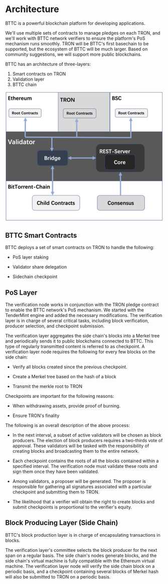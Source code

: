 # Architecture

BTTC is a powerful blockchain platform for developing applications.

We'll use multiple sets of contracts to manage pledges on each TRON, and we'll work with BTTC network verifiers to ensure the platform's PoS mechanism runs smoothly. TRON will be BTTC's first basechain to be supported, but the ecosystem of BTTC will be much larger. Based on community suggestions, we will support more public blockchains.

BTTC has an architecture of three-layers:

1. Smart contracts on TRON
2. Validation layer
3. BTTC chain

![image](./pics/architecture.jpg)

## BTTC Smart Contracts

BTTC deploys a set of smart contracts on TRON to handle the following:

+ PoS layer staking

+ Validator share delegation

+ Sidechain checkpoint

## PoS Layer

The verification node works in conjunction with the TRON pledge contract to enable the BTTC network's PoS mechanism. We started with the TenderMint engine and added the necessary modifications. The verification layer is in charge of several critical tasks, including block verification, producer selection, and checkpoint submission.

The verification layer aggregates the side chain's blocks into a Merkel tree and periodically sends it to public blockchains connected to BTTC. This type of regularly transmitted content is referred to as checkpoint. A verification layer node requires the following for every few blocks on the side chain:

+ Verify all blocks created since the previous checkpoint.

+ Create a Merkel tree based on the hash of a block

+ Transmit the merkle root to TRON

Checkpoints are important for the following reasons:

+ When withdrawing assets, provide proof of burning.

+ Ensure TRON's finality

The following is an overall description of the above process:

+ In the next interval, a subset of active validators will be chosen as block producers. The election of block producers requires a two-thirds vote of approval. These validators will be tasked with the responsibility of creating blocks and broadcasting them to the entire network.

+ Each checkpoint contains the roots of all the blocks contained within a specified interval. The verification node must validate these roots and sign them once they have been validated.

+ Among validators, a proposer will be generated. The proposer is responsible for gathering all signatures associated with a particular checkpoint and submitting them to TRON.

+ The likelihood that a verifier will obtain the right to create blocks and submit checkpoints is proportional to the verifier's equity.

## Block Producing Layer (Side Chain)

BTTC's block production layer is in charge of encapsulating transactions in blocks.

The verification layer's committee selects the block producer for the next span on a regular basis. The side chain's nodes generate blocks, and the side chain's virtual machine is fully compatible with the Ethereum virtual machine. The verification layer node will verify the side chain block on a periodic basis, and a checkpoint containing several blocks of Merkel hash will also be submitted to TRON on a periodic basis.